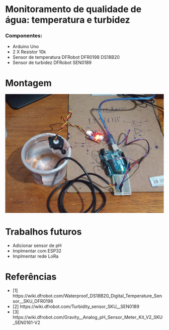 # Monitoramento de qualidade de água: temperatura e turbidez

<h3>Componentes:</h3>
<ul>
  <li>Arduino Uno</li>
  <li>2 X Resistor 10k</li>
  <li>Sensor de temperatura DFRobot DFR0198 DS18B20</li>
  <li>Sensor de turbidez DFRobot SEN0189</li>
</ul>

# Montagem

<p align="center">
    <img src="https://github.com/FelipeCamargoXavier/water-quality/blob/main/images/montagem.jpeg?raw=true" />
</p>

# Trabalhos futuros

<ul>
  <li>Adicionar sensor de pH</li>
  <li>Implmentar com ESP32</li>
  <li>Implmentar rede LoRa</li>
</ul>

# Referências

<ul>
  <li>[1] https://wiki.dfrobot.com/Waterproof_DS18B20_Digital_Temperature_Sensor__SKU_DFR0198</li>
  <li>[2] https://wiki.dfrobot.com/Turbidity_sensor_SKU__SEN0189</li>
   <li>[3] https://wiki.dfrobot.com/Gravity__Analog_pH_Sensor_Meter_Kit_V2_SKU_SEN0161-V2 </li>
</ul>


